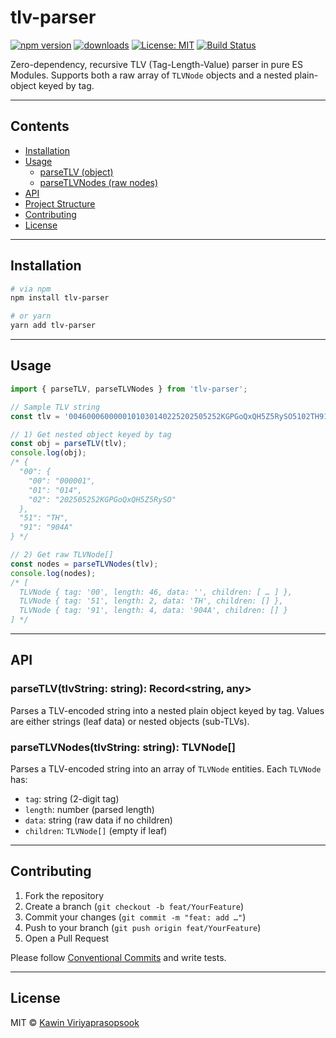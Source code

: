 # tlv-parser

[![npm version](https://img.shields.io/npm/v/tlv-parser.svg)](https://www.npmjs.com/package/tlv-parser)
[![downloads](https://img.shields.io/npm/dm/tlv-parser.svg)](https://www.npmjs.com/package/tlv-parser)
[![License: MIT](https://img.shields.io/badge/License-MIT-blue.svg)](./LICENSE)
[![Build Status](https://github.com/bouroo/tlv-parser/actions/workflows/nodejs.yml/badge.svg)](https://github.com/bouroo/tlv-parser/actions)

Zero-dependency, recursive TLV (Tag-Length-Value) parser in pure ES Modules.
Supports both a raw array of `TLVNode` objects and a nested plain-object keyed by tag.

---

## Contents

- [Installation](#installation)
- [Usage](#usage)
  - [parseTLV (object)](#parsetlv-object)
  - [parseTLVNodes (raw nodes)](#parsetlvnodes-raw-nodes)
- [API](#api)
- [Project Structure](#project-structure)
- [Contributing](#contributing)
- [License](#license)

---

## Installation

```bash
# via npm
npm install tlv-parser

# or yarn
yarn add tlv-parser
```

---

## Usage

```js
import { parseTLV, parseTLVNodes } from 'tlv-parser';

// Sample TLV string
const tlv = '0046000600000101030140225202505252KGPGoQxQH5Z5RySO5102TH9104904A';

// 1) Get nested object keyed by tag
const obj = parseTLV(tlv);
console.log(obj);
/* {
  "00": {
    "00": "000001",
    "01": "014",
    "02": "202505252KGPGoQxQH5Z5RySO"
  },
  "51": "TH",
  "91": "904A"
} */

// 2) Get raw TLVNode[]
const nodes = parseTLVNodes(tlv);
console.log(nodes);
/* [
  TLVNode { tag: '00', length: 46, data: '', children: [ … ] },
  TLVNode { tag: '51', length: 2, data: 'TH', children: [] },
  TLVNode { tag: '91', length: 4, data: '904A', children: [] }
] */
```

---

## API

### parseTLV(tlvString: string): Record<string, any>

Parses a TLV-encoded string into a nested plain object keyed by tag.
Values are either strings (leaf data) or nested objects (sub-TLVs).

### parseTLVNodes(tlvString: string): TLVNode[]

Parses a TLV-encoded string into an array of `TLVNode` entities.
Each `TLVNode` has:
- `tag`: string (2-digit tag)
- `length`: number (parsed length)
- `data`: string (raw data if no children)
- `children`: `TLVNode[]` (empty if leaf)

---

## Contributing

1. Fork the repository
2. Create a branch (`git checkout -b feat/YourFeature`)
3. Commit your changes (`git commit -m "feat: add …"`)
4. Push to your branch (`git push origin feat/YourFeature`)
5. Open a Pull Request

Please follow [Conventional Commits](https://www.conventionalcommits.org/) and write tests.

---

## License

MIT © [Kawin Viriyaprasopsook](https://github.com/bouroo)
